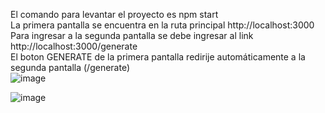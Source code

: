 El comando para levantar el proyecto es npm start<br />
La primera pantalla se encuentra en la ruta principal http://localhost:3000 <br />
Para ingresar a la segunda pantalla se debe ingresar al link http://localhost:3000/generate<br />
El boton GENERATE de la primera pantalla redirije automáticamente a la segunda pantalla (/generate)<br />
![image](https://github.com/Jcooob/Proveedy-Challenge-Frontend-Jacobo_Cohello/assets/118378780/805abaf4-e21f-4f4b-b18e-34e27190992d)

![image](https://github.com/Jcooob/Proveedy-Challenge-Frontend-Jacobo_Cohello/assets/118378780/5e7331d6-b701-4725-9134-ea2febe9d2c8)
